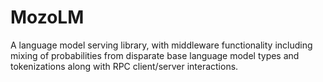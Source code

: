 # MozoLM

A language model serving library, with middleware functionality including mixing
of probabilities from disparate base language model types and tokenizations
along with RPC client/server interactions.
